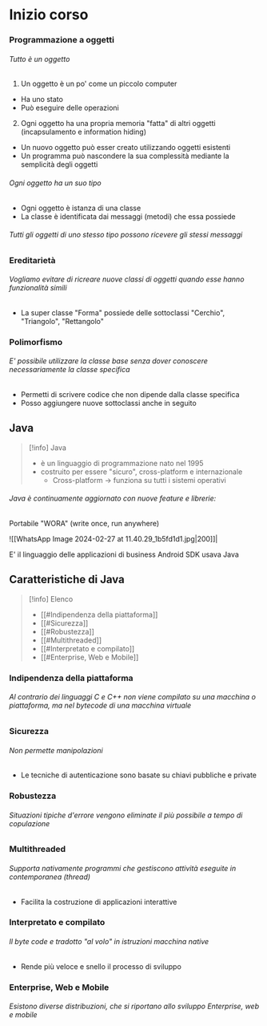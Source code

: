 # Inizio corso

### Programmazione a oggetti

###### Tutto è un oggetto
1. Un oggetto è un po' come un piccolo computer
- Ha uno stato
- Può eseguire delle operazioni

2. Ogni oggetto ha una propria memoria "fatta" di altri oggetti (incapsulamento e information hiding)
- Un nuovo oggetto può esser creato utilizzando oggetti esistenti
- Un programma può  nascondere la sua complessità mediante la semplicità degli oggetti

###### Ogni oggetto ha un suo tipo
- Ogni oggetto è istanza di una classe
- La classe è identificata dai messaggi (metodi) che essa possiede

###### Tutti gli oggetti di uno stesso tipo possono ricevere gli stessi messaggi


### Ereditarietà 

###### Vogliamo evitare di ricreare nuove classi di oggetti quando esse hanno funzionalità simili
- La super classe "Forma" possiede delle sottoclassi "Cerchio", "Triangolo", "Rettangolo"


### Polimorfismo 
###### E' possibile utilizzare la classe base senza dover conoscere necessariamente la classe specifica
- Permetti di scrivere codice che non dipende dalla classe specifica
- Posso aggiungere nuove sottoclassi anche in seguito

## Java

>[!info] Java
>- è un linguaggio di programmazione nato nel 1995
>- costruito per essere "sicuro", cross-platform e internazionale
>   - Cross-platform -> funziona su tutti i sistemi operativi

###### Java è continuamente aggiornato con nuove feature e librerie:
Portabile "WORA" (write once, run anywhere)

![[WhatsApp Image 2024-02-27 at 11.40.29_1b5fd1d1.jpg|200]]|

E' il linguaggio delle applicazioni di business
Android SDK usava Java


## Caratteristiche di Java

>[!info] Elenco
>- [[#Indipendenza della piattaforma]]
>- [[#Sicurezza]]
>- [[#Robustezza]]
>- [[#Multithreaded]]
>- [[#Interpretato e compilato]]
>- [[#Enterprise, Web e Mobile]]


### Indipendenza della piattaforma

###### Al contrario dei linguaggi C e C++ non viene compilato su una macchina o piattaforma, ma nel bytecode di una macchina virtuale 

### Sicurezza
###### Non permette manipolazioni
- Le tecniche di autenticazione sono basate su chiavi pubbliche e private

### Robustezza

###### Situazioni tipiche d'errore vengono eliminate il più possibile a tempo di copulazione

### Multithreaded
###### Supporta nativamente programmi che gestiscono attività eseguite in contemporanea (thread)
- Facilita la costruzione di applicazioni interattive

### Interpretato e compilato

###### Il byte code e tradotto "al volo" in istruzioni macchina native
- Rende più veloce e snello il processo di sviluppo

### Enterprise, Web e Mobile

###### Esistono diverse distribuzioni, che si riportano allo sviluppo Enterprise, web e mobile
